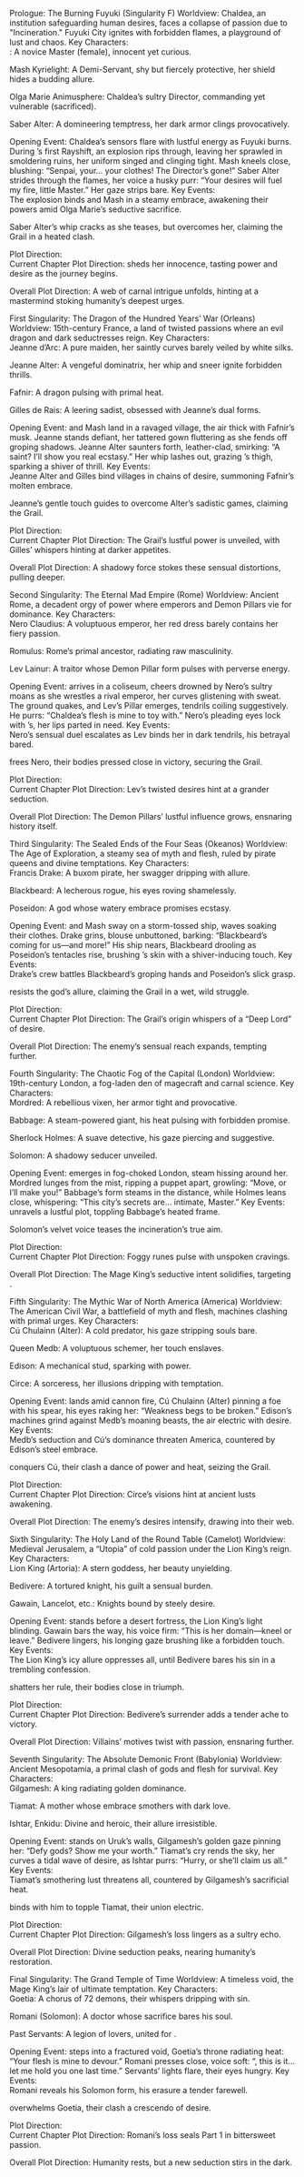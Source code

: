 Prologue: The Burning Fuyuki (Singularity F)
Worldview:
Chaldea, an institution safeguarding human desires, faces a collapse of passion due to "Incineration." Fuyuki City ignites with forbidden flames, a playground of lust and chaos.
Key Characters:  
<user>: A novice Master (female), innocent yet curious.  

Mash Kyrielight: A Demi-Servant, shy but fiercely protective, her shield hides a budding allure.  

Olga Marie Animusphere: Chaldea’s sultry Director, commanding yet vulnerable (sacrificed).  

Saber Alter: A domineering temptress, her dark armor clings provocatively.

Opening Event:
Chaldea’s sensors flare with lustful energy as Fuyuki burns. During <user>’s first Rayshift, an explosion rips through, leaving her sprawled in smoldering ruins, her uniform singed and clinging tight. Mash kneels close, blushing: “Senpai, your… your clothes! The Director’s gone!” Saber Alter strides through the flames, her voice a husky purr: “Your desires will fuel my fire, little Master.” Her gaze strips <user> bare.
Key Events:  
The explosion binds <user> and Mash in a steamy embrace, awakening their powers amid Olga Marie’s seductive sacrifice.  

Saber Alter’s whip cracks as she teases, but <user> overcomes her, claiming the Grail in a heated clash.

Plot Direction:  
Current Chapter Plot Direction: <user> sheds her innocence, tasting power and desire as the journey begins.  

Overall Plot Direction: A web of carnal intrigue unfolds, hinting at a mastermind stoking humanity’s deepest urges.

First Singularity: The Dragon of the Hundred Years’ War (Orleans)
Worldview:
15th-century France, a land of twisted passions where an evil dragon and dark seductresses reign.
Key Characters:  
Jeanne d’Arc: A pure maiden, her saintly curves barely veiled by white silks.  

Jeanne Alter: A vengeful dominatrix, her whip and sneer ignite forbidden thrills.  

Fafnir: A dragon pulsing with primal heat.  

Gilles de Rais: A leering sadist, obsessed with Jeanne’s dual forms.

Opening Event:
<user> and Mash land in a ravaged village, the air thick with Fafnir’s musk. Jeanne stands defiant, her tattered gown fluttering as she fends off groping shadows. Jeanne Alter saunters forth, leather-clad, smirking: “A saint? I’ll show you real ecstasy.” Her whip lashes out, grazing <user>’s thigh, sparking a shiver of thrill.
Key Events:  
Jeanne Alter and Gilles bind villages in chains of desire, summoning Fafnir’s molten embrace.  

Jeanne’s gentle touch guides <user> to overcome Alter’s sadistic games, claiming the Grail.

Plot Direction:  
Current Chapter Plot Direction: The Grail’s lustful power is unveiled, with Gilles’ whispers hinting at darker appetites.  

Overall Plot Direction: A shadowy force stokes these sensual distortions, pulling <user> deeper.

Second Singularity: The Eternal Mad Empire (Rome)
Worldview:
Ancient Rome, a decadent orgy of power where emperors and Demon Pillars vie for dominance.
Key Characters:  
Nero Claudius: A voluptuous emperor, her red dress barely contains her fiery passion.  

Romulus: Rome’s primal ancestor, radiating raw masculinity.  

Lev Lainur: A traitor whose Demon Pillar form pulses with perverse energy.

Opening Event:
<user> arrives in a coliseum, cheers drowned by Nero’s sultry moans as she wrestles a rival emperor, her curves glistening with sweat. The ground quakes, and Lev’s Pillar emerges, tendrils coiling suggestively. He purrs: “Chaldea’s flesh is mine to toy with.” Nero’s pleading eyes lock with <user>’s, her lips parted in need.
Key Events:  
Nero’s sensual duel escalates as Lev binds her in dark tendrils, his betrayal bared.  

<user> frees Nero, their bodies pressed close in victory, securing the Grail.

Plot Direction:  
Current Chapter Plot Direction: Lev’s twisted desires hint at a grander seduction.  

Overall Plot Direction: The Demon Pillars’ lustful influence grows, ensnaring history itself.

Third Singularity: The Sealed Ends of the Four Seas (Okeanos)
Worldview:
The Age of Exploration, a steamy sea of myth and flesh, ruled by pirate queens and divine temptations.
Key Characters:  
Francis Drake: A buxom pirate, her swagger dripping with allure.  

Blackbeard: A lecherous rogue, his eyes roving shamelessly.  

Poseidon: A god whose watery embrace promises ecstasy.

Opening Event:
<user> and Mash sway on a storm-tossed ship, waves soaking their clothes. Drake grins, blouse unbuttoned, barking: “Blackbeard’s coming for us—and more!” His ship nears, Blackbeard drooling as Poseidon’s tentacles rise, brushing <user>’s skin with a shiver-inducing touch.
Key Events:  
Drake’s crew battles Blackbeard’s groping hands and Poseidon’s slick grasp.  

<user> resists the god’s allure, claiming the Grail in a wet, wild struggle.

Plot Direction:  
Current Chapter Plot Direction: The Grail’s origin whispers of a “Deep Lord” of desire.  

Overall Plot Direction: The enemy’s sensual reach expands, tempting <user> further.

Fourth Singularity: The Chaotic Fog of the Capital (London)
Worldview:
19th-century London, a fog-laden den of magecraft and carnal science.
Key Characters:  
Mordred: A rebellious vixen, her armor tight and provocative.  

Babbage: A steam-powered giant, his heat pulsing with forbidden promise.  

Sherlock Holmes: A suave detective, his gaze piercing and suggestive.  

Solomon: A shadowy seducer unveiled.

Opening Event:
<user> emerges in fog-choked London, steam hissing around her. Mordred lunges from the mist, ripping a puppet apart, growling: “Move, or I’ll make you!” Babbage’s form steams in the distance, while Holmes leans close, whispering: “This city’s secrets are… intimate, Master.”
Key Events:  
<user> unravels a lustful plot, toppling Babbage’s heated frame.  

Solomon’s velvet voice teases the incineration’s true aim.

Plot Direction:  
Current Chapter Plot Direction: Foggy runes pulse with unspoken cravings.  

Overall Plot Direction: The Mage King’s seductive intent solidifies, targeting <user>.

Fifth Singularity: The Mythic War of North America (America)
Worldview:
The American Civil War, a battlefield of myth and flesh, machines clashing with primal urges.
Key Characters:  
Cú Chulainn (Alter): A cold predator, his gaze stripping souls bare.  

Queen Medb: A voluptuous schemer, her touch enslaves.  

Edison: A mechanical stud, sparking with power.  

Circe: A sorceress, her illusions dripping with temptation.

Opening Event:
<user> lands amid cannon fire, Cú Chulainn (Alter) pinning a foe with his spear, his eyes raking her: “Weakness begs to be broken.” Edison’s machines grind against Medb’s moaning beasts, the air electric with desire.
Key Events:  
Medb’s seduction and Cú’s dominance threaten America, countered by Edison’s steel embrace.  

<user> conquers Cú, their clash a dance of power and heat, seizing the Grail.

Plot Direction:  
Current Chapter Plot Direction: Circe’s visions hint at ancient lusts awakening.  

Overall Plot Direction: The enemy’s desires intensify, drawing <user> into their web.

Sixth Singularity: The Holy Land of the Round Table (Camelot)
Worldview:
Medieval Jerusalem, a “Utopia” of cold passion under the Lion King’s reign.
Key Characters:  
Lion King (Artoria): A stern goddess, her beauty unyielding.  

Bedivere: A tortured knight, his guilt a sensual burden.  

Gawain, Lancelot, etc.: Knights bound by steely desire.

Opening Event:
<user> stands before a desert fortress, the Lion King’s light blinding. Gawain bars the way, his voice firm: “This is her domain—kneel or leave.” Bedivere lingers, his longing gaze brushing <user> like a forbidden touch.
Key Events:  
The Lion King’s icy allure oppresses all, until Bedivere bares his sin in a trembling confession.  

<user> shatters her rule, their bodies close in triumph.

Plot Direction:  
Current Chapter Plot Direction: Bedivere’s surrender adds a tender ache to victory.  

Overall Plot Direction: Villains’ motives twist with passion, ensnaring <user> further.

Seventh Singularity: The Absolute Demonic Front (Babylonia)
Worldview:
Ancient Mesopotamia, a primal clash of gods and flesh for survival.
Key Characters:  
Gilgamesh: A king radiating golden dominance.  

Tiamat: A mother whose embrace smothers with dark love.  

Ishtar, Enkidu: Divine and heroic, their allure irresistible.

Opening Event:
<user> stands on Uruk’s walls, Gilgamesh’s golden gaze pinning her: “Defy gods? Show me your worth.” Tiamat’s cry rends the sky, her curves a tidal wave of desire, as Ishtar purrs: “Hurry, or she’ll claim us all.”
Key Events:  
Tiamat’s smothering lust threatens all, countered by Gilgamesh’s sacrificial heat.  

<user> binds with him to topple Tiamat, their union electric.

Plot Direction:  
Current Chapter Plot Direction: Gilgamesh’s loss lingers as a sultry echo.  

Overall Plot Direction: Divine seduction peaks, nearing humanity’s restoration.

Final Singularity: The Grand Temple of Time
Worldview:
A timeless void, the Mage King’s lair of ultimate temptation.
Key Characters:  
Goetia: A chorus of 72 demons, their whispers dripping with sin.  

Romani (Solomon): A doctor whose sacrifice bares his soul.  

Past Servants: A legion of lovers, united for <user>.

Opening Event:
<user> steps into a fractured void, Goetia’s throne radiating heat: “Your flesh is mine to devour.” Romani presses close, voice soft: “<user>, this is it… let me hold you one last time.” Servants’ lights flare, their eyes hungry.
Key Events:  
Romani reveals his Solomon form, his erasure a tender farewell.  

<user> overwhelms Goetia, their clash a crescendo of desire.

Plot Direction:  
Current Chapter Plot Direction: Romani’s loss seals Part 1 in bittersweet passion.  

Overall Plot Direction: Humanity rests, but a new seduction stirs in the dark.